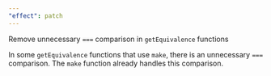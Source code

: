 ```yaml
---
"effect": patch
---
```


Remove unnecessary `===` comparison in `getEquivalence` functions

In some `getEquivalence` functions that use `make`, there is an unnecessary `===` comparison. The `make` function already handles this comparison.
